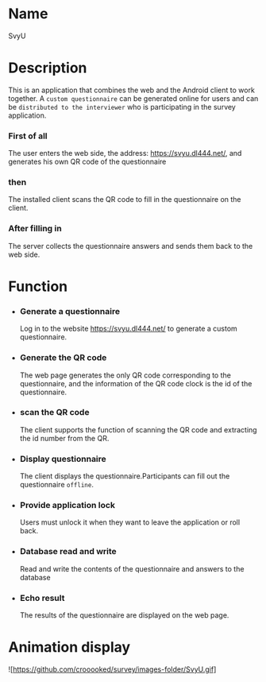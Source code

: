 # Name
SvyU

# Description
This is an application that combines the web and the Android client to work together. A `custom questionnaire` can be generated online for users and can be `distributed to the interviewer` who is participating in the survey application.
### First of all
The user enters the web side, the address: https://svyu.dl444.net/, and generates his own QR code of the questionnaire
### then 
The installed client scans the QR code to fill in the questionnaire on the client. 
### After filling in
The server collects the questionnaire answers and sends them back to the web side.

# Function
* ### Generate a questionnaire
  Log in to the website https://svyu.dl444.net/ to generate a custom questionnaire.
* ### Generate the QR code
  The web page generates the only QR code corresponding to the questionnaire, and the information of the QR code clock is the id of the questionnaire.
* ### scan the QR code
  The client supports the function of scanning the QR code and extracting the id number from the QR.
* ### Display questionnaire
  The client displays the questionnaire.Participants can fill out the questionnaire `offline`.
* ### Provide application lock
  Users must unlock it when they want to leave the application or roll back.
* ### Database read and write
  Read and write the contents of the questionnaire and answers to the database
* ### Echo result
  The results of the questionnaire are displayed on the web page.

# Animation display
![https://github.com/crooooked/survey/images-folder/SvyU.gif]



